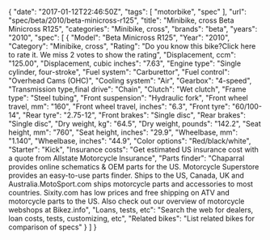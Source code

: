 {
    "date": "2017-01-12T22:46:50Z",
    "tags": [
        "motorbike",
        "spec"
    ],
    "url": "spec\/beta\/2010\/beta-minicross-r125",
    "title": "Minibike, cross Beta Minicross R125",
    "categories": "Minibike, cross",
    "brands": "beta",
    "years": "2010",
    "spec": [
        {
            "Model": "Beta Minicross R125",
            "Year": "2010",
            "Category": "Minibike, cross",
            "Rating": "Do you know this bike?Click here to rate it. We miss 2 votes to show the rating",
            "Displacement, ccm": "125.00",
            "Displacement, cubic inches": "7.63",
            "Engine type": "Single cylinder, four-stroke",
            "Fuel system": "Carburettor",
            "Fuel control": "Overhead Cams (OHC)",
            "Cooling system": "Air",
            "Gearbox": "4-speed",
            "Transmission type,final drive": "Chain",
            "Clutch": "Wet clutch",
            "Frame type": "Steel tubing",
            "Front suspension": "Hydraulic fork",
            "Front wheel travel, mm": "160",
            "Front wheel travel, inches": "6.3",
            "Front tyre": "60\/100-14",
            "Rear tyre": "2.75-12",
            "Front brakes": "Single disc",
            "Rear brakes": "Single disc",
            "Dry weight, kg": "64.5",
            "Dry weight, pounds": "142.2",
            "Seat height, mm": "760",
            "Seat height, inches": "29.9",
            "Wheelbase, mm": "1.140",
            "Wheelbase, inches": "44.9",
            "Color options": "Red\/black\/white",
            "Starter": "Kick",
            "Insurance costs": "Get estimated US insurance cost with a quote from Allstate Motorcycle Insurance",
            "Parts finder": "Chaparral provides online schematics & OEM parts for the US.   Motorcycle Superstore provides an easy-to-use parts finder. Ships to the US, Canada, UK and Australia.MotoSport.com ships motorcycle parts and accessories to most countries.    Sixity.com has low prices and free shipping on ATV and motorcycle parts to the US. Also check out our overview of motorcycle webshops at Bikez.info",
            "Loans, tests, etc": "Search the web for dealers, loan costs, tests, customizing, etc",
            "Related bikes": "List related bikes for comparison of specs"
        }
    ]
}